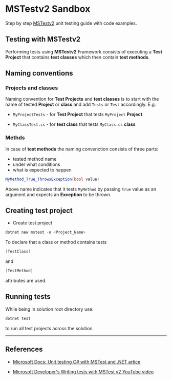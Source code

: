 # MSTestv2 Sandbox

Step by step [MSTestv2](https://www.nuget.org/packages/MSTest.TestFramework/) unit testing guide with code examples.

## Testing with **MSTestv2**  

Performing tests using **MSTestv2** Framework consists of executing a **Test Project** that contains **test classes** which then contain **test methods**.

## Naming conventions

### Projects and classes

Naming convention for **Test Projects** and **test classes** is to start with the name of tested **Project** or **class** and add `Tests` or `Test` accordingly. E.g.

* `MyProjectTests` - for **Test Project** that tests `MyProject` **Project**

* `MyClassTest.cs` - for **test class** that tests `MyClass.cs` **class**

### Methds

In case of **test methods** the naming convenction consists of three parts:

* tested method name
* under what conditions
* what is expected to happen

```csharp
MyMethod_True_ThrowsException(bool value)
```

Above name indicates that it tests `MyMethod` by passing `true` value as an argument and expects an **Exception** to be thrown.

## Creating test project

* Create test project

```powershell
dotnet new mstest -o <Project_Name>
```

To declare that a class or method contains tests  

```csharp
[TestClass]
```

and

```csharp
[TestMethod]
```

attributes are used.

## Running tests

While being in solution root directory use:

```powershell
dotnet test
```

to run all test projects across the solution.

---

## References

* [Microsoft Docs:  Unit testing C# with MSTest and .NET artice](https://learn.microsoft.com/en-us/dotnet/core/testing/unit-testing-with-mstest)

* [Microsoft Developer's Writing tests with MSTest v2 YouTube video](https://www.youtube.com/watch?v=olbC6dPgWqQ)